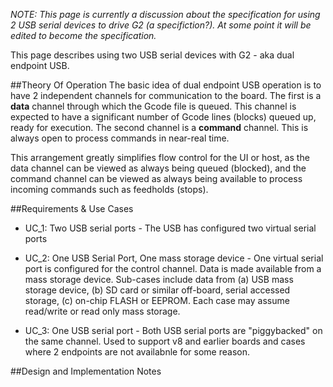 _NOTE: This page is currently a discussion about the specification for using 2 USB serial devices to drive G2 (a specifiction?). At some point it will be edited to become the specification._

This page describes using two USB serial devices with G2 - aka dual endpoint USB. 

##Theory Of Operation
The basic idea of dual endpoint USB operation is to have 2 independent channels for communication to the board. The first is a **data** channel through which the Gcode file is queued. This channel is expected to have a significant number of Gcode lines (blocks) queued up, ready for execution. The second channel is a **command** channel. This is always open to process commands in near-real time. 

This arrangement greatly simplifies flow control for the UI or host, as the data channel can be viewed as always being queued (blocked), and the command channel can be viewed as always being available to process incoming commands such as feedholds (stops).

##Requirements & Use Cases

* UC_1: Two USB serial ports - The USB has configured two virtual serial ports
 
* UC_2: One USB Serial Port, One mass storage device - One virtual serial port is configured for the control channel. Data is made available from a mass storage device. Sub-cases include data from (a) USB mass storage device, (b) SD card or similar off-board, serial accessed storage, (c) on-chip FLASH or EEPROM. Each case may assume read/write or read only mass storage.

* UC_3: One USB serial port - Both USB serial ports are "piggybacked" on the same channel. Used to support v8 and earlier boards and cases where 2 endpoints are not availabnle for some reason.




##Design and Implementation Notes